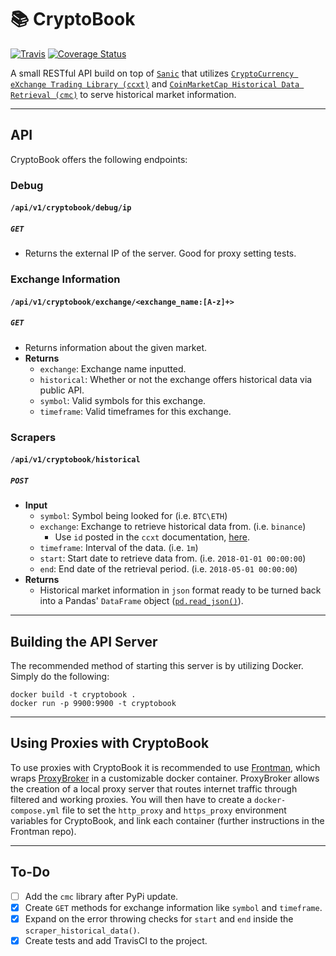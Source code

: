 # 📚 CryptoBook

[![Travis](https://travis-ci.com/Waultics/CryptoBook.svg?branch=master)](https://travis-ci.com/Waultics/CryptoBook) [![Coverage Status](https://coveralls.io/repos/github/Waultics/CryptoBook/badge.svg?branch=master)](https://coveralls.io/github/Waultics/CryptoBook?branch=master)

A small RESTful API build on top of [`Sanic`](https://github.com/huge-success/sanic) that utilizes [`CryptoCurrency eXchange Trading Library (ccxt)`](https://github.com/ccxt/ccxt) and [`CoinMarketCap Historical Data Retrieval (cmc)`](https://github.com/Alescontrela/coinmarketcap-history/) to serve historical market information.

---

## API

CryptoBook offers the following endpoints:

### Debug

#### `/api/v1/cryptobook/debug/ip`
##### `GET`
* Returns the external IP of the server. Good for proxy setting tests.

### Exchange Information

#### `/api/v1/cryptobook/exchange/<exchange_name:[A-z]+>`
##### `GET`
* Returns information about the given market.
* **Returns**
    * `exchange`: Exchange name inputted.
    * `historical`: Whether or not the exchange offers historical data via public API.
    * `symbol`: Valid symbols for this exchange.
    * `timeframe`: Valid timeframes for this exchange.


### Scrapers

#### `/api/v1/cryptobook/historical`
##### `POST`
* **Input**
    * `symbol`: Symbol being looked for (i.e. `BTC\ETH`)
    * `exchange`: Exchange to retrieve historical data from. (i.e. `binance`)
        * Use `id` posted in the `ccxt` documentation, [here](https://github.com/ccxt/ccxt#supported-cryptocurrency-exchange-markets).
    * `timeframe`: Interval of the data. (i.e. `1m`)
    * `start`: Start date to retrieve data from. (i.e. `2018-01-01 00:00:00`)
    * `end`: End date of the retrieval period. (i.e. `2018-05-01 00:00:00`)
* **Returns**
    * Historical market information in `json` format ready to be turned back into a Pandas' `DataFrame` object ([`pd.read_json()`](https://pandas.pydata.org/pandas-docs/stable/reference/api/pandas.read_json.html)).

---

## Building the API Server

The recommended method of starting this server is by utilizing Docker. Simply do the following:

```
docker build -t cryptobook .
docker run -p 9900:9900 -t cryptobook
```

---

## Using Proxies with CryptoBook

To use proxies with CryptoBook it is recommended to use [Frontman](https://github.com/synchronizing/Frontman), which wraps [ProxyBroker](https://github.com/constverum/ProxyBroker) in a customizable docker container. ProxyBroker allows the creation of a local proxy server that routes internet traffic through filtered and working proxies. You will then have to create a `docker-compose.yml` file to set the `http_proxy` and `https_proxy` environment variables for CryptoBook, and link each container (further instructions in the Frontman repo).

---

## To-Do

- [ ] Add the `cmc` library after PyPi update.
- [x] Create `GET` methods for exchange information like `symbol` and `timeframe`.
- [x] Expand on the error throwing checks for `start` and `end` inside the `scraper_historical_data()`.
- [x] Create tests and add TravisCI to the project.
